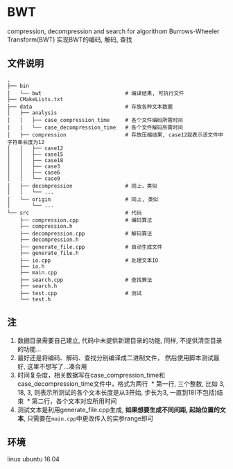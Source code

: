 # BWT
compression, decompression and search for algorithom Burrows-Wheeler Transform(BWT)
实现BWT的编码, 解码, 查找

## 文件说明

```
.
├── bin
│   └── bwt                           # 编译结果, 可执行文件
├── CMakeLists.txt
├── data                              # 存放各种文本数据
│   ├── analysis
│   │   ├── case_compression_time     # 各个文件编码所需时间
│   │   └── case_decompression_time   # 各个文件解码所需时间
│   ├── compression                   # 存放压缩结果, case12就表示该文件中字符串长度为12
│   │   ├── case12
│   │   ├── case15
│   │   ├── case18
│   │   ├── case3
│   │   ├── case6
│   │   └── case9
│   ├── decompression                 # 同上，类似
│   │   └── ... 
│   └── origin                        # 同上, 类似
│       └── ... 
└── src                               # 代码
    ├── compression.cpp               # 编码算法
    ├── compression.h
    ├── decompression.cpp             # 解码算法
    ├── decompression.h
    ├── generate_file.cpp             # 自动生成文件
    ├── generate_file.h                
    ├── io.cpp                        # 处理文本IO
    ├── io.h
    ├── main.cpp                      
    ├── search.cpp                    # 查找算法
    ├── search.h                     
    ├── test.cpp                      # 测试
    └── test.h
```

## 注
1. 数据目录需要自己建立, 代码中未提供新建目录的功能, 同样, 不提供清空目录的功能...
2. 最好还是将编码、解码、查找分别编译成二进制文件， 然后使用脚本测试最好, 这里不想写了...凑合用
3. 时间复杂度，相关数据写在case_compression_time和case_decompression_time文件中，格式为两行
  * 第一行, 三个整数, 比如 3, 18, 3, 则表示所测试的各个文本长度是从3开始, 步长为3, 一直到18(不包括)结束
  * 第二行，各个文本对应所用时间
4. 测试文本是利用generate_file.cpp生成, **如果想要生成不同间距, 起始位置的文本**, 只需要在`main.cpp`中更改传入的实参range即可

## 环境
linux ubuntu 16.04
